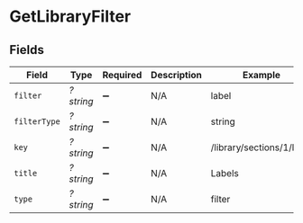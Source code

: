 # GetLibraryFilter


## Fields

| Field                     | Type                      | Required                  | Description               | Example                   |
| ------------------------- | ------------------------- | ------------------------- | ------------------------- | ------------------------- |
| `filter`                  | *?string*                 | :heavy_minus_sign:        | N/A                       | label                     |
| `filterType`              | *?string*                 | :heavy_minus_sign:        | N/A                       | string                    |
| `key`                     | *?string*                 | :heavy_minus_sign:        | N/A                       | /library/sections/1/label |
| `title`                   | *?string*                 | :heavy_minus_sign:        | N/A                       | Labels                    |
| `type`                    | *?string*                 | :heavy_minus_sign:        | N/A                       | filter                    |